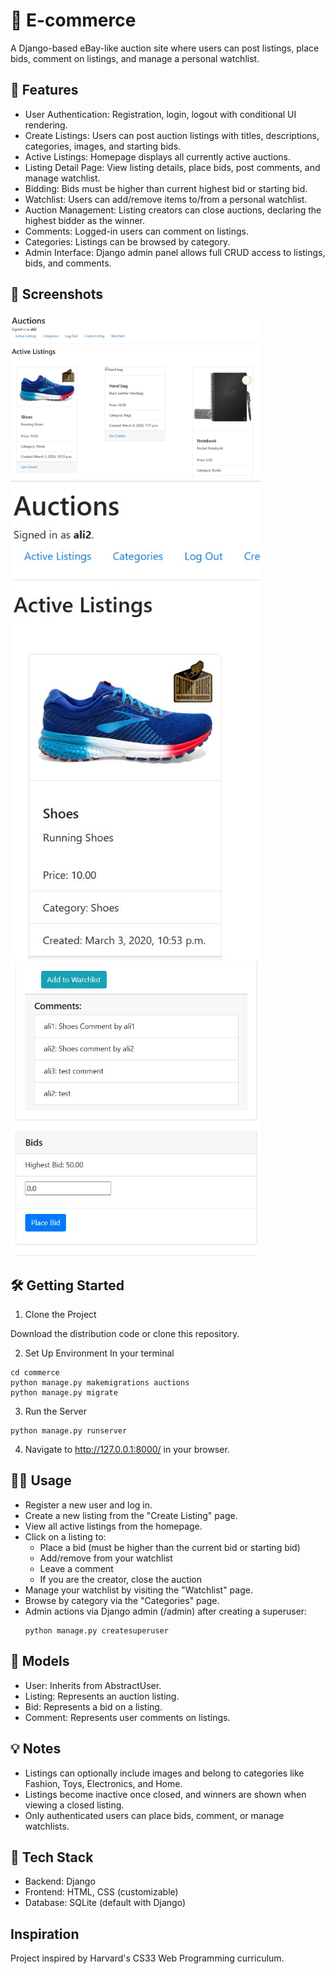 # 🛒 E-commerce

A Django-based eBay-like auction site where users can post listings, place bids, comment on listings, and manage a personal watchlist.

## 🚀 Features

* User Authentication: Registration, login, logout with conditional UI rendering.
* Create Listings: Users can post auction listings with titles, descriptions, categories, images, and starting bids.
* Active Listings: Homepage displays all currently active auctions.
* Listing Detail Page: View listing details, place bids, post comments, and manage watchlist.
* Bidding: Bids must be higher than current highest bid or starting bid.
* Watchlist: Users can add/remove items to/from a personal watchlist.
* Auction Management: Listing creators can close auctions, declaring the highest bidder as the winner.
* Comments: Logged-in users can comment on listings.
* Categories: Listings can be browsed by category.
* Admin Interface: Django admin panel allows full CRUD access to listings, bids, and comments.

## 📸 Screenshots

<img src="https://github.com/apiyarali/e-commerce/blob/ba2a92bb81992198333e8079f81648301706631f/screenshot/main.jpg" alt="ecommerce_main" width="400">

<img src="https://github.com/apiyarali/e-commerce/blob/ba2a92bb81992198333e8079f81648301706631f/screenshot/listing_card.jpg" alt="listing_card" width="400">

<img src="https://github.com/apiyarali/e-commerce/blob/ba2a92bb81992198333e8079f81648301706631f/screenshot/details.jpg" alt="details" width="400">

## 🛠 Getting Started

1. Clone the Project

  Download the distribution code or clone this repository.

2. Set Up Environment
    In your terminal
```
cd commerce
python manage.py makemigrations auctions
python manage.py migrate
```

3. Run the Server
```
python manage.py runserver
```

4. Navigate to http://127.0.0.1:8000/ in your browser.

## 👩‍💻 Usage

* Register a new user and log in.
* Create a new listing from the "Create Listing" page.
* View all active listings from the homepage.
* Click on a listing to:
  * Place a bid (must be higher than the current bid or starting bid)
  * Add/remove from your watchlist
  * Leave a comment
  * If you are the creator, close the auction
* Manage your watchlist by visiting the "Watchlist" page.
* Browse by category via the "Categories" page.
* Admin actions via Django admin (/admin) after creating a superuser:
  ```
  python manage.py createsuperuser
  ```

## 🧩 Models

* User: Inherits from AbstractUser.
* Listing: Represents an auction listing.
* Bid: Represents a bid on a listing.
* Comment: Represents user comments on listings.

## 💡 Notes

* Listings can optionally include images and belong to categories like Fashion, Toys, Electronics, and Home.
* Listings become inactive once closed, and winners are shown when viewing a closed listing.
* Only authenticated users can place bids, comment, or manage watchlists.

## 🧰 Tech Stack

* Backend: Django
* Frontend: HTML, CSS (customizable)
* Database: SQLite (default with Django)

## Inspiration
Project inspired by Harvard's CS33 Web Programming curriculum.
